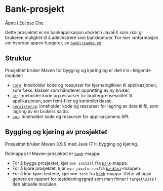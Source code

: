 # Bank-prosjekt

[Åpne i Eclipse Che](https://che.stud.ntnu.no/#https://gitlab.stud.idi.ntnu.no/it1901/groups-2024/gr2422/gr2422?new)

Dette prosjektet er en bankapplikasjon utviklet i JavaFX som skal gi brukeren mulighet til å adminstrere sine bankkontoer. For mer innformasjon om hvordan appen fungerer, se [`bank\readme.md`](bank/readme.md)

## Struktur
Prosjektet bruker Maven for bygging og kjøring og er delt inn i følgende moduler: 
- [`core`](bank/core): Inneholder kode og ressurser for kjernelogikken til applikasjonen, som f.eks. klasser som håndterer oppretting av ny bruker. 
- [`ui`](bank/ui): Inneholder kode og ressurser for brukergrensesnittet til applikasjonen, som fxml-filer og kontrollerklasse. 
- [`persistence`](bank/persistence): Inneholder kode og ressurser for lagring av data til fil, som lagring av en brukers saldo. 
- [`api`](bank/api): Inneholder kode og ressurser for applikasjonens API. 

## Bygging og kjøring av prosjektet
Prosjektet bruker Maven 3.9.9 med Java 17 til bygging og kjøring. 

Rotmappa til Maven-prosjektet er [`bank`](bank)-mappa. 
- For å bygge prosjektet, kjør `mvn install` fra [`bank`](bank)-mappa. 
- For å kjøre prosjektet, kjør `mvn javafx:run` fra [`bank\ui`](bank/ui)-mappen. 
- For å kun kjøre testene, kjør `mvn test` fra [`bank`](bank)-mappa. Dette vil også genere en rapport for testdekningsgrad som man finner i `target\site` i den aktuelle modulen.